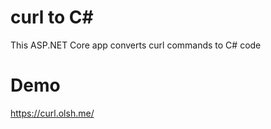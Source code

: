 # curl to C#
This ASP.NET Core app converts curl commands to C# code

# Demo

https://curl.olsh.me/
